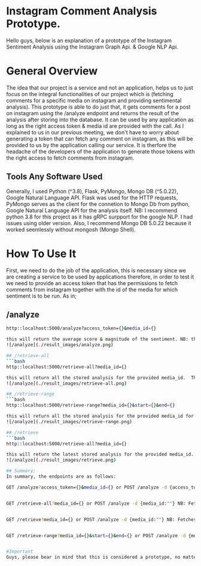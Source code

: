 # Instagram Comment Analysis Prototype.  
Hello guys, below is an explanation of a prototype of the Instagram Sentiment Analysis using the Instagram Graph Api.
& Google NLP Api.  

# General Overview  
The idea that our project is a service and not an application, helps us to just focus on the integral functionalities of our project which is (fetching comments for a specific media on instagram and providing sentimental analysis). This prototype is able to do just that, it gets comments for a post on instagram using the /analyze endpoint and returns the result of the analysis after storing into the database. It can be used by any application as long as the right access token & media id are provided with the call. As I explained to us in our previous meeting, we don't have to worry about generating a token that can fetch any comment on instagram, as this will be provided to us by the application calling our service. It is therfore the headache of the developers of the application to generate those tokens with the right access to fetch comments from instagram.  

## Tools Any Software Used  
Generally, I used Python (^3.8), Flask, PyMongo, Mongo DB (^5.0.22), Google Natural Language API. Flask was used for the HTTP requests, PyMongo serves as the client for the connetion to Mongo Db from python, Google Natural Language API for the analysis itself. NB: I recommend python 3.8 for this project as it has gRPC surpport for the google NLP. I had issues using older version. Also, I recommend Mongo DB 5.0.22 because it worked seemlessly without mongosh (Mongo Shell).  


# How To Use It  
First, we need to do the job of the application, this is necessary since we are creating a service to be used by applications therefore, in order to test it we need to provide an access token that has the permissions to fetch comments from instagram together with the id of the media for which sentiment is to be run. As in;

## /analyze  
```bash
http::localhost:5000/analyze?access_token={}&media_id={}  

this will return the average score & magnitude of the sentiment. NB: this will return the individual score & magnitude for each comment and also the calculated average of all the individual score and magnitude.  The result can be seen below;  
![/analyze](./result_images/analyze.png)  

## /retrieve-all  
```bash
http::localhost:5000/retrieve-all?media_id={}  

this will return all the stored analysis for the provided media_id.  The result can be see below;  
![/analyze](./result_images/retrieve-all.png)  

## /retrieve-range  
```bash
http::localhost:5000/retrieve-range?media_id={}&start={}&end={}  

this will return all the stored analysis for the provided media_id for the duration of the start & end. NB: when the analysis is stored into the database, a date field is added which helps this endpoint to get the result for the specified duration.  The result can be see below;  
![/analyze](./result_images/retrieve-range.png)  

## /retrieve  
```bash
http::localhost:5000/retrieve-all?media_id={}  

this will return the latest stored analysis for the provided media_id.  The result can be see below;  
![/analyze](./result_images/retrieve.png)  

## Summary;  
In summary, the endpoints are as follows:   

GET /analyze?access_token={}&media_id={} or POST /analyze -d {access_token:"", media_id:""} NB: To fetch and analyze the media comments, and then store the analysis in a NoSQL i.e Mongo DB before returning the analysis back as a response.   


GET /retrieve-all?media_id={} or POST /analyze -d {media_id:""} NB: Fetches all the analysis done for a specific media.   


GET /retrieve?media_id={} or POST /analyze -d {media_id:""} NB: Fetches the most recent analysis done for a specific media.   


GET /retrieve-range?media_id={}&start={}&end={} or POST /analyze -d {media_id:"", start:"", end:""} NB: Fetches a range of analysis done for a specific media where start & end are dates in this format: %Y%m%d    


#Important  
Guys, please bear in mind that this is considered a prototype, no matter how meticulous I was in writing this, there could be bugs. Hence, it should be tested and corrected accordingly. Also, you need to install the various tools for this program to work. You can reach me for assistance.

